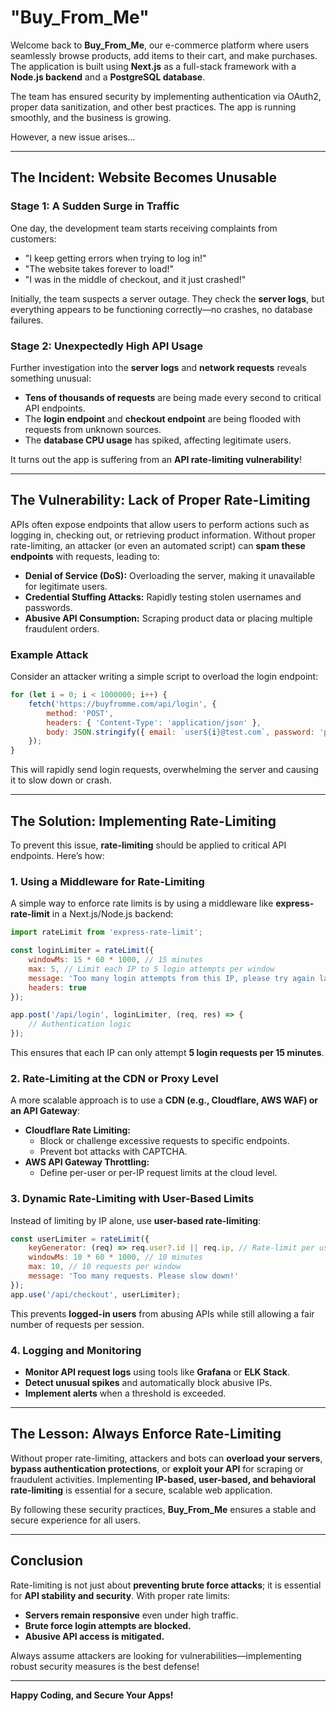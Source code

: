 # "Buy_From_Me"
Welcome back to **Buy_From_Me**, our e-commerce platform where users seamlessly browse products, add items to their cart, and make purchases. The application is built using **Next.js** as a full-stack framework with a **Node.js backend** and a **PostgreSQL database**.

The team has ensured security by implementing authentication via OAuth2, proper data sanitization, and other best practices. The app is running smoothly, and the business is growing.

However, a new issue arises...

---

## The Incident: Website Becomes Unusable
### Stage 1: A Sudden Surge in Traffic
One day, the development team starts receiving complaints from customers:
- "I keep getting errors when trying to log in!"
- "The website takes forever to load!"
- "I was in the middle of checkout, and it just crashed!"

Initially, the team suspects a server outage. They check the **server logs**, but everything appears to be functioning correctly—no crashes, no database failures.

### Stage 2: Unexpectedly High API Usage
Further investigation into the **server logs** and **network requests** reveals something unusual:
- **Tens of thousands of requests** are being made every second to critical API endpoints.
- The **login endpoint** and **checkout endpoint** are being flooded with requests from unknown sources.
- The **database CPU usage** has spiked, affecting legitimate users.

It turns out the app is suffering from an **API rate-limiting vulnerability**!

---

## The Vulnerability: Lack of Proper Rate-Limiting
APIs often expose endpoints that allow users to perform actions such as logging in, checking out, or retrieving product information. Without proper rate-limiting, an attacker (or even an automated script) can **spam these endpoints** with requests, leading to:
- **Denial of Service (DoS):** Overloading the server, making it unavailable for legitimate users.
- **Credential Stuffing Attacks:** Rapidly testing stolen usernames and passwords.
- **Abusive API Consumption:** Scraping product data or placing multiple fraudulent orders.

### Example Attack
Consider an attacker writing a simple script to overload the login endpoint:
```javascript
for (let i = 0; i < 1000000; i++) {
    fetch('https://buyfromme.com/api/login', {
        method: 'POST',
        headers: { 'Content-Type': 'application/json' },
        body: JSON.stringify({ email: `user${i}@test.com`, password: 'password123' })
    });
}
```
This will rapidly send login requests, overwhelming the server and causing it to slow down or crash.

---

## The Solution: Implementing Rate-Limiting
To prevent this issue, **rate-limiting** should be applied to critical API endpoints. Here’s how:

### 1. **Using a Middleware for Rate-Limiting**
A simple way to enforce rate limits is by using a middleware like **express-rate-limit** in a Next.js/Node.js backend:
```javascript
import rateLimit from 'express-rate-limit';

const loginLimiter = rateLimit({
    windowMs: 15 * 60 * 1000, // 15 minutes
    max: 5, // Limit each IP to 5 login attempts per window
    message: 'Too many login attempts from this IP, please try again later.',
    headers: true
});

app.post('/api/login', loginLimiter, (req, res) => {
    // Authentication logic
});
```
This ensures that each IP can only attempt **5 login requests per 15 minutes**.

### 2. **Rate-Limiting at the CDN or Proxy Level**
A more scalable approach is to use a **CDN (e.g., Cloudflare, AWS WAF) or an API Gateway**:
- **Cloudflare Rate Limiting:**
  - Block or challenge excessive requests to specific endpoints.
  - Prevent bot attacks with CAPTCHA.
- **AWS API Gateway Throttling:**
  - Define per-user or per-IP request limits at the cloud level.
  
### 3. **Dynamic Rate-Limiting with User-Based Limits**
Instead of limiting by IP alone, use **user-based rate-limiting**:
```javascript
const userLimiter = rateLimit({
    keyGenerator: (req) => req.user?.id || req.ip, // Rate-limit per user ID
    windowMs: 10 * 60 * 1000, // 10 minutes
    max: 10, // 10 requests per window
    message: 'Too many requests. Please slow down!'
});
app.use('/api/checkout', userLimiter);
```
This prevents **logged-in users** from abusing APIs while still allowing a fair number of requests per session.

### 4. **Logging and Monitoring**
- **Monitor API request logs** using tools like **Grafana** or **ELK Stack**.
- **Detect unusual spikes** and automatically block abusive IPs.
- **Implement alerts** when a threshold is exceeded.

---

## The Lesson: Always Enforce Rate-Limiting
Without proper rate-limiting, attackers and bots can **overload your servers**, **bypass authentication protections**, or **exploit your API** for scraping or fraudulent activities. Implementing **IP-based, user-based, and behavioral rate-limiting** is essential for a secure, scalable web application.

By following these security practices, **Buy_From_Me** ensures a stable and secure experience for all users.

---

## Conclusion
Rate-limiting is not just about **preventing brute force attacks**; it is essential for **API stability and security**. With proper rate limits:
- **Servers remain responsive** even under high traffic.
- **Brute force login attempts are blocked.**
- **Abusive API access is mitigated.**

Always assume attackers are looking for vulnerabilities—implementing robust security measures is the best defense!

---

**Happy Coding, and Secure Your Apps!**

